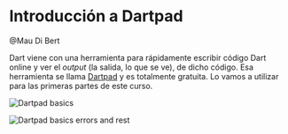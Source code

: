 # Introducción a Dartpad

@Mau Di Bert

Dart viene con una herramienta para rápidamente escribir código Dart online y ver el _output_ (la salida, lo que se ve), de dicho código. Esa herramienta se llama [Dartpad](https://dartpad.dev) y es totalmente gratuita. Lo vamos a utilizar para las primeras partes de este curso.

![Dartpad basics](https://raw.githubusercontent.com/themonkslab/courses/main/dart/1.introduccion/4.1_dartpad_basics.png)

![Dartpad basics errors and rest](https://raw.githubusercontent.com/themonkslab/courses/main/dart/1.introduccion/4.2_dartpad_basics_errors_and_rest.png)
